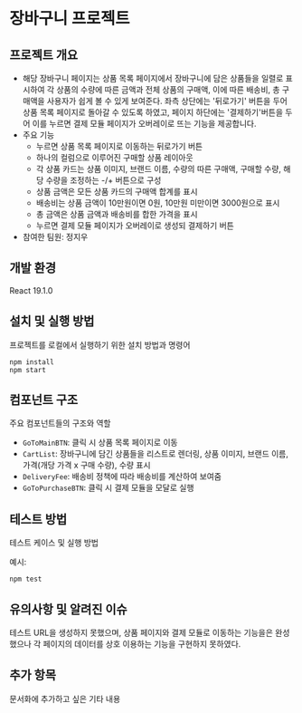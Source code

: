 # 장바구니 프로젝트

## 프로젝트 개요

- 해당 장바구니 페이지는 상품 목록 페이지에서 장바구니에 담은 상품들을 일렬로 표시하여 각 상품의 수량에 따른 금액과 전체 상품의 구매액, 이에 따른 배송비, 총 구매액을 사용자가 쉽게 볼 수 있게 보여준다. 좌측 상단에는 '뒤로가기' 버튼을 두어 상품 목록 페이지로 돌아갈 수 있도록 하였고, 페이지 하단에는 '결제하기'버튼을 두어 이를 누르면 결제 모듈 페이지가 오버레이로 뜨는 기능을 제공합니다.
- 주요 기능
  - 누르면 상품 목록 페이지로 이동하는 뒤로가기 버튼
  - 하나의 컬럼으로 이루어진 구매할 상품 레이아웃
  - 각 상품 카드는 상품 이미지, 브랜드 이름, 수량의 따른 구매액, 구매할 수량, 해당 수량을 조정하는 -/+ 버튼으로 구성
  - 상품 금액은 모든 상품 카드의 구매액 합계를 표시
  - 배송비는 상품 금액이 10만원이면 0원, 10만원 미만이면 3000원으로 표시
  - 총 금액은 상품 금액과 배송비를 합한 가격을 표시
  - 누르면 결제 모듈 페이지가 오버레이로 생성되 결제하기 버튼
- 참여한 팀원: 정지우

## 개발 환경
React 19.1.0

## 설치 및 실행 방법
프로젝트를 로컬에서 실행하기 위한 설치 방법과 명령어
```
npm install
npm start
```

## 컴포넌트 구조
주요 컴포넌트들의 구조와 역할
- `GoToMainBTN`: 클릭 시 상품 목록 페이지로 이동
- `CartList`: 장바구니에 담긴 상품들을 리스트로 렌더링, 상품 이미지, 브랜드 이름, 가격(개당 가격 x 구매 수량), 수량 표시
- `DeliveryFee`: 배송비 정책에 따라 배송비를 계산하여 보여줌
- `GoToPurchaseBTN`: 클릭 시 결제 모듈을 모달로 실행

## 테스트 방법

테스트 케이스 및 실행 방법

예시:
```
npm test
```

## 유의사항 및 알려진 이슈
테스트 URL을 생성하지 못했으며, 상품 페이지와 결제 모듈로 이동하는 기능을은 완성했으나 각 페이지의 데이터를 상호 이용하는 기능을 구현하지 못하였다. 


## 추가 항목
문서화에 추가하고 싶은 기타 내용

